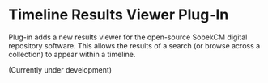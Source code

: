 # Timeline Results Viewer Plug-In

Plug-in adds a new results viewer for the open-source SobekCM digital repository software.  This allows the results of a search (or browse across a collection) to appear within a timeline.

(Currently under development)
